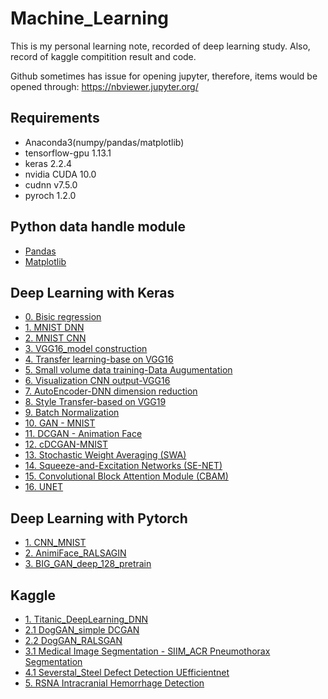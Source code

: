 # Machine_Learning


This is my personal learning note, recorded of deep learning study.
Also, record of kaggle compitition result and code.

Github sometimes has issue for opening jupyter,
therefore, items would be opened through: https://nbviewer.jupyter.org/

## Requirements
* Anaconda3(numpy/pandas/matplotlib)
* tensorflow-gpu  1.13.1
* keras 2.2.4
* nvidia CUDA 10.0
* cudnn v7.5.0
* pyroch 1.2.0


## Python data handle module
* [Pandas](https://nbviewer.jupyter.org/github/Leolewis5/Machine_Learning/blob/master/Python_data_handle/pandas_practice.ipynb)
* [Matplotlib](https://nbviewer.jupyter.org/github/Leolewis5/Machine_Learning/blob/master/Python_data_handle/matplotlib_practice.ipynb)

## Deep Learning with Keras
* [0. Bisic regression](https://nbviewer.jupyter.org/github/Leolewis5/Machine_Learning/blob/master/Deep_Learning_with_Keras/0.%20Basic%20regression.ipynb)
* [1. MNIST DNN](https://nbviewer.jupyter.org/github/Leolewis5/Machine_Learning/blob/master/Deep_Learning_with_Keras/1.%20MNIST_MLP.ipynb)
* [2. MNIST CNN](https://nbviewer.jupyter.org/github/Leolewis5/Machine_Learning/blob/master/Deep_Learning_with_Keras/2.%20MNIST_CNN.ipynb)
* [3. VGG16_model construction](https://nbviewer.jupyter.org/github/Leolewis5/Machine_Learning/blob/master/Deep_Learning_with_Keras/3.%20VGG16_example.ipynb)
* [4. Transfer learning-base on VGG16](https://nbviewer.jupyter.org/github/Leolewis5/Machine_Learning/blob/master/Deep_Learning_with_Keras/4.%20Transfer_learning.ipynb)
* [5. Small volume data training-Data Augumentation](https://nbviewer.jupyter.org/github/Leolewis5/Machine_Learning/blob/master/Deep_Learning_with_Keras/5.%20Small_dataset_training.ipynb)
* [6. Visualization CNN output-VGG16](https://nbviewer.jupyter.org/github/Leolewis5/Machine_Learning/blob/master/Deep_Learning_with_Keras/6.%20Visulize_CNN_what_to_see.ipynb)
* [7. AutoEncoder-DNN dimension reduction](https://nbviewer.jupyter.org/github/Leolewis5/Machine_Learning/blob/master/Deep_Learning_with_Keras/7.%20Auto-encoder.ipynb)
* [8. Style Transfer-based on VGG19](https://nbviewer.jupyter.org/github/Leolewis5/Machine_Learning/blob/master/Deep_Learning_with_Keras/8.%20CNN_Style_Transfer.ipynb)
* [9. Batch Normalization](https://nbviewer.jupyter.org/github/Leolewis5/Machine_Learning/blob/master/Deep_Learning_with_Keras/9.%20Batch_Normalization.ipynb)
* [10. GAN - MNIST](https://nbviewer.jupyter.org/github/Leolewis5/Machine_Learning/blob/master/Deep_Learning_with_Keras/10.%20GAN_MNIST.ipynb)
* [11. DCGAN - Animation Face](https://nbviewer.jupyter.org/github/Leolewis5/Machine_Learning/blob/master/Deep_Learning_with_Keras/11.%20DCGAN_AnimeFace.ipynb)
* [12. cDCGAN-MNIST](https://nbviewer.jupyter.org/github/Leolewis5/Machine_Learning/blob/master/Deep_Learning_with_Keras/12.%20cDCGAN_MNIST.ipynb)
* [13. Stochastic Weight Averaging (SWA)](https://nbviewer.jupyter.org/github/Leolewis5/Machine_Learning/blob/master/Deep_Learning_with_Keras/13.%20Stochastic%20Weight%20Averaging%20(SWA).ipynb)
* [14. Squeeze-and-Excitation Networks (SE-NET)](https://nbviewer.jupyter.org/github/Leolewis5/Machine_Learning/blob/master/Deep_Learning_with_Keras/14.%20Squeeze-and-Excitation%20Networks%20(SENET).ipynb)
* [15. Convolutional Block Attention Module (CBAM)](https://nbviewer.jupyter.org/github/Leolewis5/Machine_Learning/blob/master/Deep_Learning_with_Keras/15.%20Convolutional%20Block%20Attention%20Module%20(CBAM).ipynb)
* [16. UNET](https://nbviewer.jupyter.org/github/Leolewis5/Machine_Learning/blob/master/Deep_Learning_with_Keras/16.%20Unet.ipynb)

## Deep Learning with Pytorch
* [1. CNN_MNIST](https://nbviewer.jupyter.org/github/Leolewis5/Machine_Learning/blob/master/Deep_Learning_with_Pytorch/1.%20CNN_MNIST.ipynb)
* [2. AnimiFace_RALSAGIN](https://nbviewer.jupyter.org/github/Leolewis5/Machine_Learning/blob/master/Deep_Learning_with_Pytorch/2.%20AnimiFace_RALSGAN.ipynb)
* [3. BIG_GAN_deep_128_pretrain](https://nbviewer.jupyter.org/github/Leolewis5/Machine_Learning/blob/master/Deep_Learning_with_Pytorch/3.%20BIG_GAN_Deep_128.ipynb)

## Kaggle
* [1. Titanic_DeepLearning_DNN](https://nbviewer.jupyter.org/github/Leolewis5/Machine_Learning/blob/master/Kaggle/Titanic/Titanic_Keras.ipynb)
* [2.1 DogGAN_simple DCGAN](https://nbviewer.jupyter.org/github/Leolewis5/Machine_Learning/blob/master/Kaggle/dog_gen/Dog_generator.ipynb)
* [2.2 DogGAN_RALSGAN](https://nbviewer.jupyter.org/github/Leolewis5/Machine_Learning/blob/master/Kaggle/dog_gen/RALSGAN%20-%20DOG%20image%20generator.ipynb)
* [3.1 Medical Image Segmentation - SIIM_ACR Pneumothorax Segmentation](https://nbviewer.jupyter.org/github/Leolewis5/Machine_Learning/blob/master/Kaggle/SIIM-ACR%20Pneumothorax%20Segmentation/SIIM_ACR%20Pneumothorax%20Segmentation.ipynb)
* [4.1 Severstal_Steel Defect Detection UEfficientnet](https://nbviewer.jupyter.org/github/Leolewis5/Machine_Learning/blob/master/Kaggle/Severstal_Steel%20Defect%20Detection/Severstal_%20Steel%20Defect%20Detection%20UEfficientnet.ipynb)
* [5. RSNA Intracranial Hemorrhage Detection](https://nbviewer.jupyter.org/github/Leolewis5/Machine_Learning/blob/master/Kaggle/RSNA%20Intracranial%20Hemorrhage%20Detection/RSNA%20Intracranial%20Hemorrhage%20Detection.ipynb)
